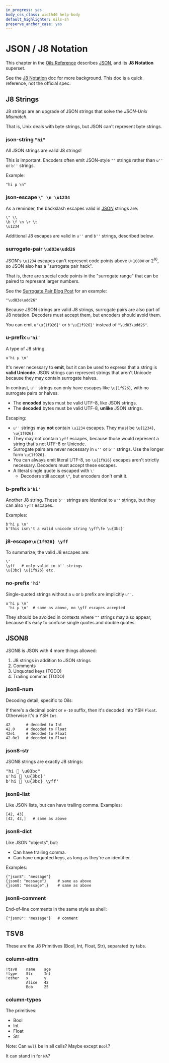 ```yaml
---
in_progress: yes
body_css_class: width40 help-body
default_highlighter: oils-sh
preserve_anchor_case: yes
---
```


JSON / J8 Notation
==================

This chapter in the [Oils Reference](index.html) describes [JSON]($xref), and
its **J8 Notation** superset.

See the [J8 Notation](../j8-notation.html) doc for more background.  This doc
is a quick reference, not the official spec.

<div id="toc">
</div>


## J8 Strings

J8 strings are an upgrade of JSON strings that solve the *JSON-Unix Mismatch*.

That is, Unix deals with byte strings, but JSON can't represent byte strings.

<h3 id="json-string">json-string <code>"hi"</code></h3>

All JSON strings are valid J8 strings!

This is important.  Encoders often emit JSON-style `""` strings rather than
`u''` or `b''` strings.

Example:

    "hi μ \n"

<h3 id="json-escape">json-escape <code>\" \n \u1234</code></h3>

As a reminder, the backslash escapes valid in [JSON]($xref) strings are:

    \" \\
    \b \f \n \r \t
    \u1234

Additional J8 escapes are valid in `u''` and `b''` strings, described below.

<h3 id="surrogate-pair">surrogate-pair <code>\ud83e\udd26</code></h3>

JSON's `\u1234` escapes can't represent code points above `U+10000` or
2<sup>16</sup>, so JSON also has a "surrogate pair hack".

That is, there are special code points in the "surrogate range" that can be
paired to represent larger numbers.

See the [Surrogate Pair Blog
Post](https://www.oilshell.org/blog/2023/06/surrogate-pair.html) for an
example:

    "\ud83e\udd26"

Because JSON strings are valid J8 strings, surrogate pairs are also part of J8
notation.  Decoders must accept them, but encoders should avoid them.

You can emit `u'\u{1f926}'` or `b'\u{1f926}'` instead of `"\ud83\udd26"`.

<h3 id="u-prefix">u-prefix <code>u'hi'</code></h3>

A type of J8 string.

    u'hi μ \n'

It's never necessary to **emit**, but it can be used to express that a string
is **valid Unicode**.  JSON strings can represent strings that aren't Unicode
because they may contain surrogate halves.

In contrast, `u''` strings can only have escapes like `\u{1f926}`, with no
surrogate pairs or halves.

- The **encoded** bytes must be valid UTF-8, like JSON strings.
- The **decoded** bytes must be valid UTF-8, **unlike** JSON strings.

Escaping:

- `u''` strings may **not** contain `\u1234` escapes.  They must be `\u{1234}`,
  `\u{1f926}`
- They may not contain `\yff` escapes, because those would represent a string
  that's not UTF-8 or Unicode.
- Surrogate pairs are never necessary in `u''` or `b''` strings.  Use the
  longer form `\u{1f926}`.
- You can always emit literal UTF-8, so `\u{1f926}` escapes aren't strictly
  necessary.  Decoders must accept these escapes.
- A literal single quote is escaped with `\'`
  - Decoders still accept `\"`, but encoders don't emit it.

<h3 id="b-prefix">b-prefix <code>b'hi'</code></h3>

Another J8 string.  These `b''` strings are identical to `u''` strings, but
they can also `\yff` escapes.

Examples:

    b'hi μ \n'
    b'this isn\'t a valid unicode string \yff\fe \u{3bc}'

<h3 id="j8-escape">j8-escape<code>\u{1f926} \yff</code></h3>

To summarize, the valid J8 escapes are:

    \'
    \yff   # only valid in b'' strings
    \u{3bc} \u{1f926} etc.

<h3 id="no-prefix">no-prefix <code>'hi'</code></h3>

Single-quoted strings without a `u` or `b` prefix are implicitly `u''`.

    u'hi μ \n'  
     'hi μ \n'  # same as above, no \yff escapes accepted

They should be avoided in contexts where `""` strings may also appear, because
it's easy to confuse single quotes and double quotes.

## JSON8

JSON8 is JSON with 4 more things allowed:

1. J8 strings in addition to JSON strings
1. Comments
1. Unquoted keys (TODO)
1. Trailing commas (TODO)

### json8-num

Decoding detail, specific to Oils:

If there's a decimal point or `e-10` suffix, then it's decoded into YSH
`Float`.  Otherwise it's a YSH `Int`.

    42       # decoded to Int
    42.0     # decoded to Float
    42e1     # decoded to Float
    42.0e1   # decoded to Float

### json8-str

JSON8 strings are exactly J8 strings:

<pre>
"hi &#x1f926; \u03bc"
u'hi &#x1f926; \u{3bc}'
b'hi &#x1f926; \u{3bc} \yff'
</pre>

### json8-list

Like JSON lists, but can have trailing comma.  Examples:

    [42, 43]
    [42, 43,]   # same as above

### json8-dict

Like JSON "objects", but:

- Can have trailing comma.
- Can have unquoted keys, as long as they're an identifier.

Examples:

    {"json8": "message"}
    {json8: "message"}     # same as above
    {json8: "message",}    # same as above

### json8-comment

End-of-line comments in the same style as shell:

    {"json8": "message"}   # comment

## TSV8

These are the J8 Primitives (Bool, Int, Float, Str), separated by tabs.


### column-attrs   

```
!tsv8    name    age
!type    Str     Int
!other   x       y
         Alice   42
         Bob     25
```

### column-types

The primitives:

- Bool
- Int
- Float
- Str

Note: Can `null` be in all cells?  Maybe except `Bool`?

It can stand in for `NA`?

[JSON]: https://json.org

